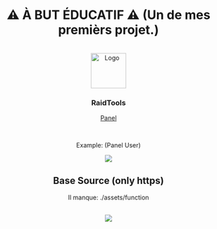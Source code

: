 
<div align="center">
  <h1>⚠ À BUT ÉDUCATIF ⚠ (Un de mes premièrs projet.)</h1><br>
    <img src="https://raidtools.herokuapp.com/img/logo.png" alt="Logo" width="80" height="80">

  <h3>RaidTools</h3>
  <p>
    <a href="https://raidtools.herokuapp.com/">Panel</a>
  </p>
  <br>
  <p>Example: (Panel User)</p>
  <img src="https://cdn.discordapp.com/attachments/284707525620662272/999012824414179480/unknown.png">
<br>
  <h2>Base Source (only https)</h2>
<p> Il manque: ./assets/function</p><br>
<img src="https://cdn.discordapp.com/attachments/284707525620662272/999012105363660800/unknown.png">
</div>
